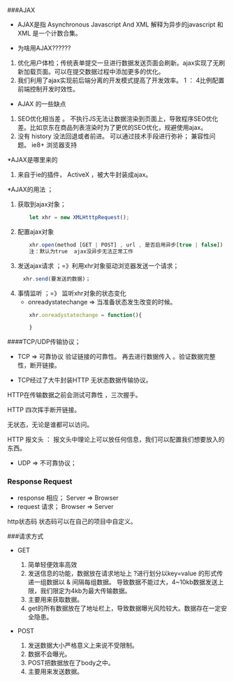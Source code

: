 ###AJAX

* AJAX是指  Asynchronous   Javascript  And  XML
解释为异步的javascript 和 XML    是一个计数合集。

* 为啥用AJAX??????
 
 1. 优化用户体检；传统表单提交一旦进行数据发送页面会刷新。ajax实现了无刷新加载页面。可以在提交数据过程中添加更多的优化。
 2. 我们利用了ajax实现前后端分离的开发模式提高了开发效率。  1 ： 4比例配置前端控制开发时效性。


 * AJAX 的一些缺点

 1. SEO优化相当差 。  不执行JS无法让数据渲染到页面上，导致程序SEO优化差。比如京东在商品列表渲染时为了更优的SEO优化，规避使用ajax。
 2. 没有 history 没法回退或者前进。 可以通过技术手段进行弥补；
 兼容性问题。 ie8+ 浏览器支持

 *AJAX是哪里来的

 1. 来自于ie的插件， ActiveX ，被大牛封装成ajax。

 *AJAX的用法 ；
 1. 获取到ajax对象；
 ```javascript
        let xhr = new XMLHtttpRequest();

 ```
 2. 配置ajax对象
 ```javascript
        xhr.open(method [GET | POST] , url , 是否启用异步[true | false])
        注：默认为true  ajax没异步无法正常工作
 ```
 3. 发送ajax请求 ；=》利用xhr对象驱动浏览器发送一个请求；
 ```javascript
      xhr.send(要发送的数据)；
 ```
4. 事情监听  ；=》 监听xhr对象的状态变化
    * onreadystatechange => 当准备状态发生改变的时候。
```javascript
       xhr.onreadystatechange = function(){

       }
 ```

####TCP/UDP传输协议；
* TCP => 可靠协议  验证链接的可靠性。 再去进行数据传入 。验证数据完整性，断开链接。

- TCP经过了大牛封装HTTP   无状态数据传输协议。

HTTP在传输数据之前会测试可靠性  ，三次握手。

HTTP 四次挥手断开链接。

无状态，无论是谁都可以访问。

HTTP 报文头 ： 报文头中理论上可以放任何信息，我们可以配置我们想要放入的东西。





* UDP => 不可靠协议；








### Response  Request

* response    相应；  Server  => Browser
* request     请求；  Browser => Server

http状态码   状态码可以在自己的项目中自定义。

###请求方式

* GET
   1. 简单轻便效率高效
   2.  发送信息的功能，数据放在请求地址上   ?进行划分以key=value 的形式传递一组数据以 & 间隔每组数据。  导致数据不能过大，4~10kb数据发送上限，我们限定为4kb为最大传输数据。
   3. 主要用来获取数据。
   4. get的所有数据放在了地址栏上，导致数据曝光风险较大。数据存在一定安全隐患。



* POST
    1. 发送数据大小严格意义上来说不受限制。
    2. 数据不会曝光。
    3. POST把数据放在了body之中。
    4. 主要用来发送数据。